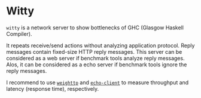 # Witty

`witty` is a network server to show bottlenecks of GHC (Glasgow
Haskell Compiler).

It repeats receive/send actions without analyzing application
protocol. Reply messages contain fixed-size HTTP reply messages.  This
server can be considered as a web server if benchmark tools analyze
reply messages. Alos, it can be considered as a echo server if
benchmark tools ignore the reply messages.

I recommend to use
[`weighttp`](http://redmine.lighttpd.net/projects/weighttp/wiki) and
[`echo-client`](https://github.com/kazu-yamamoto/latency-bench) to
measure throughput and latency (response time), respectively.

